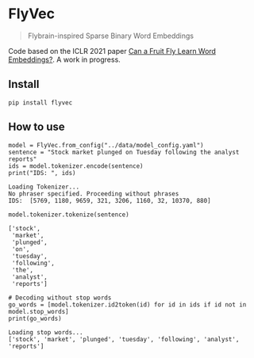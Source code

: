 # FlyVec
> Flybrain-inspired Sparse Binary Word Embeddings


Code based on the ICLR 2021 paper [Can a Fruit Fly Learn Word Embeddings?](https://openreview.net/forum?id=xfmSoxdxFCG ). A work in progress.

## Install

```
pip install flyvec

```

## How to use

```
model = FlyVec.from_config("../data/model_config.yaml")
sentence = "Stock market plunged on Tuesday following the analyst reports"
ids = model.tokenizer.encode(sentence)
print("IDS: ", ids)
```

    Loading Tokenizer...
    No phraser specified. Proceeding without phrases
    IDS:  [5769, 1180, 9659, 321, 3206, 1160, 32, 10370, 880]


```
model.tokenizer.tokenize(sentence)
```




    ['stock',
     'market',
     'plunged',
     'on',
     'tuesday',
     'following',
     'the',
     'analyst',
     'reports']



```
# Decoding without stop words
go_words = [model.tokenizer.id2token(id) for id in ids if id not in model.stop_words]
print(go_words)
```

    Loading stop words...
    ['stock', 'market', 'plunged', 'tuesday', 'following', 'analyst', 'reports']

